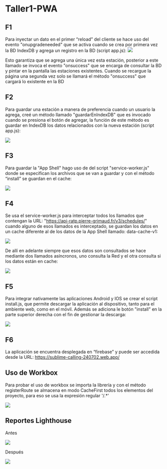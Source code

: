 # Taller1-PWA
## F1
Para inyectar un dato en el primer “reload” del cliente se hace uso del evento "onupgradeneeded" que se activa cuando se crea por primera vez la BD IndexDB y agrega un registro en la BD (script app.js):
![](https://github.com/nlemarodriguez/Taller1-PWA/blob/master/static/f1_1.png)

Esto garantiza que se agrega una única vez esta estación, posterior a este llamado se invoca el evento "onsuccess" que se encarga de consultar la BD y pintar en la pantalla las estaciones existentes. Cuando se recargue la página una segunda vez solo se llamará el método "onsuccess" que cargará lo existente en la BD

## F2
Para guardar una estación a manera de preferencia cuando un usuario la agrega, creé un método llamado "guardarEnIndexDB" que es invocado cuando se presiona el botón de agregar, la función de este método es guardar en IndexDB los datos relacionados con la nueva estación (script app.js):

![](https://github.com/nlemarodriguez/Taller1-PWA/blob/master/static/f2.png)

## F3
Para guardar la "App Shell" hago uso de del script "service-worker.js" donde se especifican los archivos que se van a guardar y con el método “install” se guardan en el cache:

![](https://github.com/nlemarodriguez/Taller1-PWA/blob/master/static/f3_1.png)

## F4
Se usa el service-worker.js para interceptar todos los llamados que contengan la URL: "https://api-ratp.pierre-grimaud.fr/v3/schedules/" cuando alguno de esos llamados es interceptado, se guardan los datos en un cache diferente al de los datos de la App Shell llamado: data-cache-v1:

![](https://github.com/nlemarodriguez/Taller1-PWA/blob/master/static/f4.png)

De allí en adelante siempre que esos datos son consultados se hace mediante dos llamados asíncronos, uno consulta la Red y el otra consulta si los datos están en cache:

![](https://github.com/nlemarodriguez/Taller1-PWA/blob/master/static/f4_1.png)

## F5
Para integrar nativamente las aplicaciones Android y IOS se crear el script install.js, que permite descargar la aplicación al dispositivo, tanto para el ambiente web, como en el móvil. Además se adiciona le botón "install" en la parte superior derecha con el fin de gestionar la descarga:

![](https://github.com/nlemarodriguez/Taller1-PWA/blob/master/static/f5.png)

## F6
La aplicación se encuentra desplegada en “firebase” y puede ser accedida desde la URL: https://sublime-calling-240702.web.app/

## Uso de Workbox
Para probar el uso de workbox se importa la librería y con el método registerRoute se almacena en modo CacheFirst todos los elementos del proyecto, para eso se usa la expresión regular '/.*'

![](https://github.com/nlemarodriguez/Taller1-PWA/blob/master/static/workbox.png)

## Reportes Lighthouse 
Antes

![](https://github.com/nlemarodriguez/Taller1-PWA/blob/master/static/lighthouse_antes.png)


Después

![](https://github.com/nlemarodriguez/Taller1-PWA/blob/master/static/lighthouse_despues.png)

